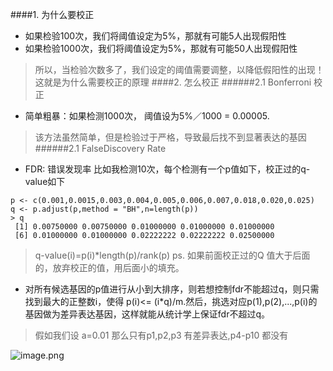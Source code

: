 ####1. 为什么要校正
- 如果检验100次，我们将阈值设定为5%，那就有可能5人出现假阳性
- 如果检验1000次，我们将阈值设定为5%，那就有可能50人出现假阳性
>所以，当检验次数多了，我们设定的阈值需要调整，以降低假阳性的出现！这就是为什么需要校正的原理
####2. 怎么校正
######2.1 Bonferroni 校正
- 简单粗暴：如果检测1000次， 阈值设为5%／1000 = 0.00005.
> 该方法虽然简单，但是检验过于严格，导致最后找不到显著表达的基因
######2.1 FalseDiscovery Rate 
- FDR: 错误发现率
比如我检测10次，每个检测有一个p值如下，校正过的q-value如下
```
p <- c(0.001,0.0015,0.003,0.004,0.005,0.006,0.007,0.018,0.020,0.025)
q <- p.adjust(p,method = "BH",n=length(p))
> q
 [1] 0.00750000 0.00750000 0.01000000 0.01000000 0.01000000
 [6] 0.01000000 0.01000000 0.02222222 0.02222222 0.02500000
```
> q-value(i)=p(i)*length(p)/rank(p)
ps. 如果前面校正过的Q 值大于后面的，放弃校正的值，用后面小的填充。

- 对所有候选基因的p值进行从小到大排序，则若想控制fdr不能超过q，则只需找到最大的正整数i，使得 p(i)<= (i*q)/m.然后，挑选对应p(1),p(2),...,p(i)的基因做为差异表达基因，这样就能从统计学上保证fdr不超过q。
> 假如我们设 a=0.01 那么只有p1,p2,p3 有差异表达,p4-p10 都没有

![image.png](https://upload-images.jianshu.io/upload_images/6634703-5f6f4794d47046cd.png?imageMogr2/auto-orient/strip%7CimageView2/2/w/1240)




